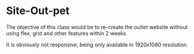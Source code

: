 # Site-Out-pet


The objective of this class would be to re-create the outlet website without using flex, grid and other features within 2 weeks.

It is obviously not responsive, being only available in 1920x1080 resolution.
